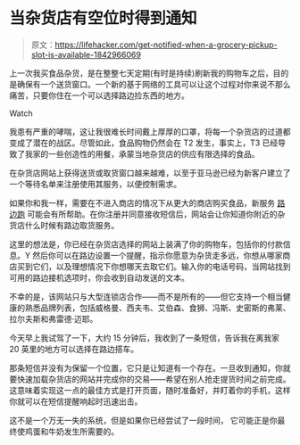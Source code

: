 # 当杂货店有空位时得到通知

> 原文：<https://lifehacker.com/get-notified-when-a-grocery-pickup-slot-is-available-1842966069>

上一次我买食品杂货，是在整整七天定期(有时是持续)刷新我的购物车之后，目的是确保有一个送货窗口。一个新的基于网络的工具可以让这个过程对你来说不那么痛苦，只要你住在一个可以选择路边捡东西的地方。

Watch

我患有严重的哮喘，这让我很难长时间戴上厚厚的口罩，将每一个杂货店的过道都变成了潜在的战区。尽管如此，食品购物仍然会在 T2 发生，事实上，T3 已经导致了我家的一些创造性的用餐，承蒙当地杂货店的供应有限选择的食品。

在杂货店网站上获得送货或取货窗口越来越难，以至于亚马逊已经为新客户建立了一个等待名单来注册使用其服务，以便控制需求。

如果你和我一样，需要在不进入商店的情况下从更大的商店购买食品，新服务 [路边跑](https://curb.run/) 可能会有所帮助。在你注册并同意接收短信后，网站会让你知道你附近的杂货店什么时候有路边取货服务。

这里的想法是，你已经在杂货店选择的网站上装满了你的购物车，包括你的付款信息。Y 然后你可以在路边设置一个提醒，指示你愿意为杂货走多远，你想从哪家商店买到它们，以及理想情况下你想哪天去取它们。输入你的电话号码，当网站找到可用的路边接机选项时，你会收到自动发送的文本。

不幸的是，该网站只与大型连锁店合作——而不是所有的——但它支持一个相当健康的熟悉品牌列表，包括威格曼、西夫韦、艾伯森、食狮、冯斯、史密斯的弗莱、拉尔夫斯和弗雷德·迈耶。

今天早上我试驾了一下，大约 15 分钟后，我收到了一条短信，告诉我在离我家 20 英里的地方可以选择在路边搭车。

那条短信并没有为保留一个位置，它只是让知道有一个存在。一旦收到通知，你就要快速加载杂货店的网站并完成你的交易——希望在别人抢走提货时间之前完成。这意味着实现这一点的最佳方式是打开页面，随时准备好，并盯着你的手机，这样你就可以在短信提醒响起时迅速出击。

这不是一个万无一失的系统，但是如果你已经尝试了一段时间， 它可能正是你最终使鸡蛋和牛奶发生所需要的。